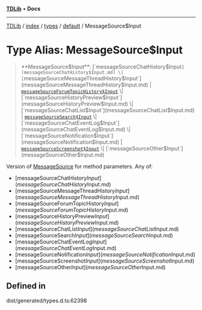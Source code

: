 [**TDLib**](../../../../../../README.md) • **Docs**

***

[TDLib](../../../../../../modules.md) / [index](../../../../../README.md) / [types](../../../README.md) / [default](../README.md) / MessageSource$Input

# Type Alias: MessageSource$Input

> **MessageSource$Input**: [`messageSourceChatHistory$Input`](messageSourceChatHistory$Input.md) \| [`messageSourceMessageThreadHistory$Input`](messageSourceMessageThreadHistory$Input.md) \| [`messageSourceForumTopicHistory$Input`](messageSourceForumTopicHistory$Input.md) \| [`messageSourceHistoryPreview$Input`](messageSourceHistoryPreview$Input.md) \| [`messageSourceChatList$Input`](messageSourceChatList$Input.md) \| [`messageSourceSearch$Input`](messageSourceSearch$Input.md) \| [`messageSourceChatEventLog$Input`](messageSourceChatEventLog$Input.md) \| [`messageSourceNotification$Input`](messageSourceNotification$Input.md) \| [`messageSourceScreenshot$Input`](messageSourceScreenshot$Input.md) \| [`messageSourceOther$Input`](messageSourceOther$Input.md)

Version of [MessageSource](MessageSource.md) for method parameters.
Any of:
- [messageSourceChatHistory$Input](messageSourceChatHistory$Input.md)
- [messageSourceMessageThreadHistory$Input](messageSourceMessageThreadHistory$Input.md)
- [messageSourceForumTopicHistory$Input](messageSourceForumTopicHistory$Input.md)
- [messageSourceHistoryPreview$Input](messageSourceHistoryPreview$Input.md)
- [messageSourceChatList$Input](messageSourceChatList$Input.md)
- [messageSourceSearch$Input](messageSourceSearch$Input.md)
- [messageSourceChatEventLog$Input](messageSourceChatEventLog$Input.md)
- [messageSourceNotification$Input](messageSourceNotification$Input.md)
- [messageSourceScreenshot$Input](messageSourceScreenshot$Input.md)
- [messageSourceOther$Input](messageSourceOther$Input.md)

## Defined in

dist/generated/types.d.ts:62398

